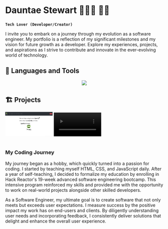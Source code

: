 # Dauntae Stewart 👨🏽‍💻 👋🏽

**`Tech Lover (Developer/Creator)`**

I invite you to embark on a journey through my evolution as a software engineer. My portfolio is a reflection of my significant milestones and my vision for future growth as a developer. Explore my experiences, projects, and aspirations as I strive to contribute and innovate in the ever-evolving world of technology.

## 🧰 Languages and Tools

<p align="center">
  <a href="https://skillicons.dev">
    <img src="https://skillicons.dev/icons?i=html,css,py,js,cpp,fastapi,react,redux,postgres,nodejs,mongodb,github,docker,django,bootstrap" />
  </a>
</p>

## 🏗️ Projects

<section>
<a href="#"><img width="30%" height="30%" src="/assets/stupifyHome.png"/></a>
<a href="#">
  <video width="30%" height="30%" controls>
    <source src="/assets/stupifyVid.mov" type="video/quicktime">
    Your browser does not support the video tag.
  </video>
</a>
</section>

#

  <summary><h3>My Coding Journey</h3></summary>
  <p>
  My journey began as a hobby, which quickly turned into a passion for coding. I started by teaching myself HTML, CSS, and JavaScript daily. After a year of self-teaching, I decided to formalize my education by enrolling in Hack Reactor's 19-week advanced software engineering bootcamp. This intensive program reinforced my skills and provided me with the opportunity to work on real-world projects alongside other skilled developers.

As a Software Engineer, my ultimate goal is to create software that not only meets but exceeds user expectations. I measure success by the positive impact my work has on end-users and clients. By diligently understanding user needs and incorporating feedback, I consistently deliver solutions that delight and enhance the overall user experience.

  </p>
<!--
**DauntaeS/DauntaeS** is a ✨ _special_ ✨ repository because its `README.md` (this file) appears on your GitHub profile.

Here are some ideas to get you started:

- 🔭 I’m currently working on ...
- 🌱 I’m currently learning ...
- 👯 I’m looking to collaborate on ...
- 🤔 I’m looking for help with ...
- 💬 Ask me about ...
- 📫 How to reach me: ...
- 😄 Pronouns: ...
- ⚡ Fun fact: ...
  -->
